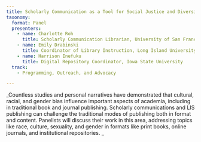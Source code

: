 ```yaml
---
title: Scholarly Communication as a Tool for Social Justice and Diversity
taxonomy:
  format: Panel
  presenters:
    - name: Charlotte Roh
	  title: Scholarly Communication Librarian, University of San Francisco
    - name: Emily Drabinski
	  title: Coordinator of Library Instruction, Long Island University Brooklyn
	- name: Harrison Inefuku
	  title: Digital Repository Coordinator, Iowa State University
  track: 
	- Programming, Outreach, and Advocacy

---
```

_Countless studies and personal narratives have demonstrated that cultural, racial, and gender bias influence important aspects of academia, including in traditional book and journal publishing. Scholarly communications and LIS publishing can challenge the traditional modes of publishing both in format and content. Panelists will discuss their work in this area, addressing topics like race, culture, sexuality, and gender in formats like print books, online journals, and institutional repositories. _